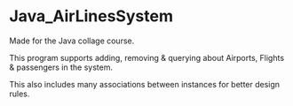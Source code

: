 # Java_AirLinesSystem
Made for the Java collage course.

This program supports adding, removing & querying about Airports, Flights & passengers in the system. 

This also includes many associations between instances for better design rules.

